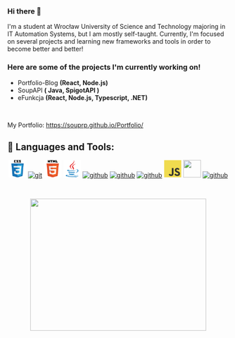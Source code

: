 ### Hi there 👋 
I'm a student at Wrocław University of Science and Technology majoring in IT Automation Systems, but I am mostly self-taught. Currently, I'm focused on several projects and learning new frameworks and tools in order to become better and better!
<!--<a href="#"><img src="https://komarev.com/ghpvc/?username=souprp&label=Profile%20views&color=0e75b6&style=flat"></a>-->

### Here are some of the projects I'm currently working on!

- Portfolio-Blog **(React, Node.js)**
- SoupAPI **( Java, SpigotAPI )**
- eFunkcja **(React, Node.js, Typescript, .NET)**
<!-- - Oscilloscope **( Java, OpenGL )** -->

&nbsp;
&nbsp;

My Portfolio: https://souprp.github.io/Portfolio/

## 🚀 Languages and Tools:

<p align="center"> 
<a href="https://www.w3schools.com/css/" target="_blank">
<img src="https://raw.githubusercontent.com/devicons/devicon/master/icons/css3/css3-original-wordmark.svg" alt="css3" width="40" height="40"/></a>
 
<a href="https://git-scm.com/" target="_blank"> 
<img src="https://www.vectorlogo.zone/logos/git-scm/git-scm-icon.svg" alt="git" width="40" height="40"/></a></a>

<a href="https://www.w3.org/html/" target="_blank"> 
<img src="https://raw.githubusercontent.com/devicons/devicon/master/icons/html5/html5-original-wordmark.svg" alt="html5" width="40" height="40"/></a> 

<a href="https://www.java.com" target="_blank"> 
<img src="https://raw.githubusercontent.com/devicons/devicon/master/icons/java/java-original.svg" alt="java" width="40" height="40"/></a>

<a href="https://visualstudio.microsoft.com/pl/vs/features/cplusplus/" target="_blank">
<img src="https://cdn.jsdelivr.net/gh/devicons/devicon/icons/c/c-original.svg" alt="github" width="40" height="40"/></a>
 
<a href="https://visualstudio.microsoft.com/pl/vs/features/cplusplus/" target="_blank">
<img src="https://cdn.jsdelivr.net/gh/devicons/devicon/icons/cplusplus/cplusplus-original.svg" alt="github" width="40" height="40"/></a>
 
<a href="https://visualstudio.microsoft.com/pl/downloads/" target="_blank">
<img src="https://cdn.jsdelivr.net/gh/devicons/devicon/icons/csharp/csharp-original.svg" alt="github" width="40" height="40"/></a>

<a href="https://developer.mozilla.org/en-US/docs/Web/JavaScript" target="_blank"> 
<img src="https://raw.githubusercontent.com/devicons/devicon/master/icons/javascript/javascript-original.svg" alt="javascript" width="40" height="40"/></a> 

<a href="https://www.python.org" target="_blank"> 
<img src="https://cdn.jsdelivr.net/gh/devicons/devicon/icons/python/python-original.svg" width="40" height="40"/></a> 

<a href="https://www.mysql.com/downloads/" target="_blank"> 
<img src="https://cdn.jsdelivr.net/gh/devicons/devicon/icons/mysql/mysql-original-wordmark.svg" alt="github" width="40" height="40"/></a>

<br/>

&nbsp;
&nbsp;
 
 <p align="center">
  <!-- <img src="https://user-images.githubusercontent.com/67385974/155893433-f99b8eea-954f-4d3a-a0d3-0472ebe93a86.gif" width="80%" /> -->
  <img src="https://github-readme-stats.vercel.app/api/top-langs/?username=SouprP&layout=compact&langs_count=8" width="400" height="300" />
</p>

